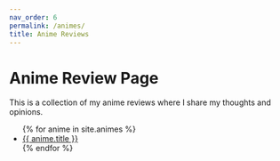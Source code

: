 ```yaml
---
nav_order: 6
permalink: /animes/
title: Anime Reviews
---
```


# Anime Review Page
This is a collection of my anime reviews where I share my thoughts and opinions.

<ul>
  {% for anime in site.animes %}
    <li>
      <a href="{{ anime.url | relative_url }}">{{ anime.title }}</a>
    </li>
  {% endfor %}
</ul>
